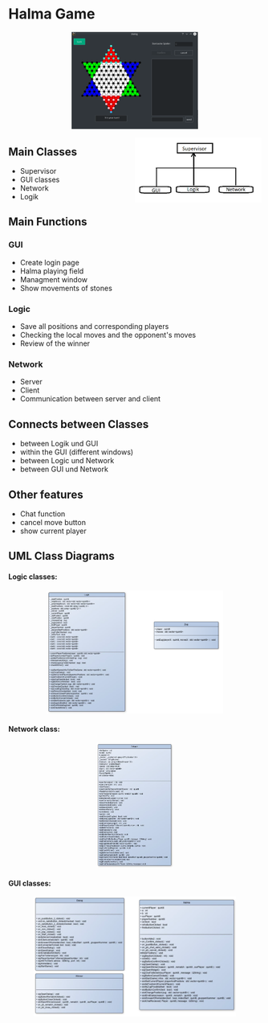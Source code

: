 # Halma Game

<p align="center">
  <img src="./images/gui.png" alt="drawing" width="50%"/>
</p>

<img align="right" src="./images/diagram.png" alt="drawing" width="50%"/>

## Main Classes
* Supervisor
* GUI classes
* Network
* Logik

## Main Functions
### GUI
* Create login page
* Halma playing field
* Managment window
* Show movements of stones
### Logic
* Save all positions and corresponding players
* Checking the local moves and the opponent's moves
* Review of the winner
### Network
* Server
* Client
* Communication between server and client

## Connects between Classes
* between Logik und GUI
* within the GUI (different windows)
* between Logic und Network
* between GUI und Network

## Other features
* Chat function
* cancel move button
* show current player

## UML Class Diagrams
#### Logic classes: 
<p align="center">
  <img src="./images/Uml_logic.png" alt="drawing" width="70%"/>
</p>

#### Network class:
<p align="center">
  <img src="./images/Uml_network.png" alt="drawing" width="30%"/>
</p>

#### GUI classes:
<p align="center">
  <img src="./images/Uml_gui.png" alt="drawing" width="80%"/>
</p>
